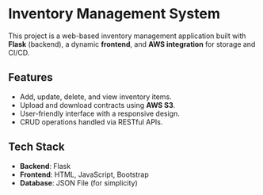 # Inventory Management System

This project is a web-based inventory management application built with **Flask** (backend), a dynamic **frontend**, and **AWS integration** for storage and CI/CD.

## Features
- Add, update, delete, and view inventory items.
- Upload and download contracts using **AWS S3**.
- User-friendly interface with a responsive design.
- CRUD operations handled via RESTful APIs.

## Tech Stack
- **Backend**: Flask
- **Frontend**: HTML, JavaScript, Bootstrap
- **Database**: JSON File (for simplicity)
